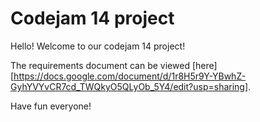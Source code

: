 # Codejam 14 project

Hello! Welcome to our codejam 14 project!

The requirements document can be viewed [here][https://docs.google.com/document/d/1r8H5r9Y-YBwhZ-GyhYVYvCR7cd_TWQkyO5QLyOb_5Y4/edit?usp=sharing].

Have fun everyone!
